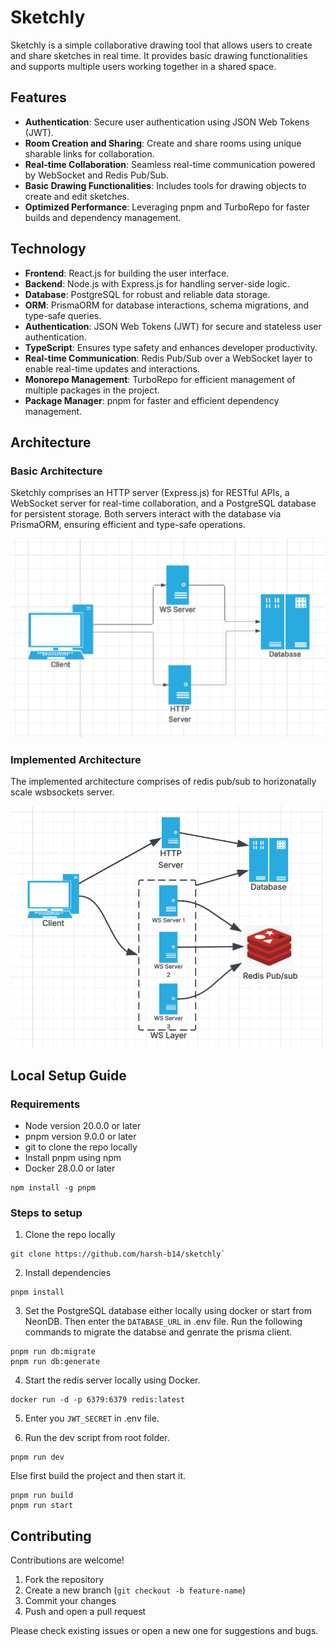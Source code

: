 # Sketchly

Sketchly is a simple collaborative drawing tool that allows users to create and share sketches in real time. It provides basic drawing functionalities and supports multiple users working together in a shared space.

## Features

- **Authentication**: Secure user authentication using JSON Web Tokens (JWT).
- **Room Creation and Sharing**: Create and share rooms using unique sharable links for collaboration.
- **Real-time Collaboration**: Seamless real-time communication powered by WebSocket and Redis Pub/Sub.
- **Basic Drawing Functionalities**: Includes tools for drawing objects to create and edit sketches.
- **Optimized Performance**: Leveraging pnpm and TurboRepo for faster builds and dependency management.

## Technology

- **Frontend**: React.js for building the user interface.
- **Backend**: Node.js with Express.js for handling server-side logic.
- **Database**: PostgreSQL for robust and reliable data storage.
- **ORM**: PrismaORM for database interactions, schema migrations, and type-safe queries.
- **Authentication**: JSON Web Tokens (JWT) for secure and stateless user authentication.
- **TypeScript**: Ensures type safety and enhances developer productivity.
- **Real-time Communication**: Redis Pub/Sub over a WebSocket layer to enable real-time updates and interactions.
- **Monorepo Management**: TurboRepo for efficient management of multiple packages in the project.
- **Package Manager**: pnpm for faster and efficient dependency management.

## Architecture

### Basic Architecture

Sketchly comprises an HTTP server (Express.js) for RESTful APIs, a WebSocket server for real-time collaboration, and a PostgreSQL database for persistent storage. Both servers interact with the database via PrismaORM, ensuring efficient and type-safe operations.

![Architecture Diagram 1](assets/image.png)

### Implemented Architecture

The implemented architecture comprises of redis pub/sub to horizonatally scale wsbsockets server.

![Architecture Diagram 2](assets/image-1.png)

## Local Setup Guide

### Requirements

- Node version 20.0.0 or later
- pnpm version 9.0.0 or later
- git to clone the repo locally
- Install pnpm using npm
- Docker 28.0.0 or later

```
npm install -g pnpm
```

### Steps to setup

1. Clone the repo locally

```
git clone https://github.com/harsh-b14/sketchly`
```

2. Install dependencies

```
pnpm install
```

3. Set the PostgreSQL database either locally using docker or start from NeonDB. Then enter the `DATABASE_URL` in .env file. Run the following commands to migrate the databse and genrate the prisma client.

```
pnpm run db:migrate
pnpm run db:generate
```

4. Start the redis server locally using Docker.

```
docker run -d -p 6379:6379 redis:latest
```

5. Enter you `JWT_SECRET` in .env file.

6. Run the dev script from root folder.

```
pnpm run dev
```

Else first build the project and then start it.

```
pnpm run build
pnpm run start
```

## Contributing

Contributions are welcome!  
1. Fork the repository  
2. Create a new branch (`git checkout -b feature-name`)  
3. Commit your changes  
4. Push and open a pull request

Please check existing issues or open a new one for suggestions and bugs.

